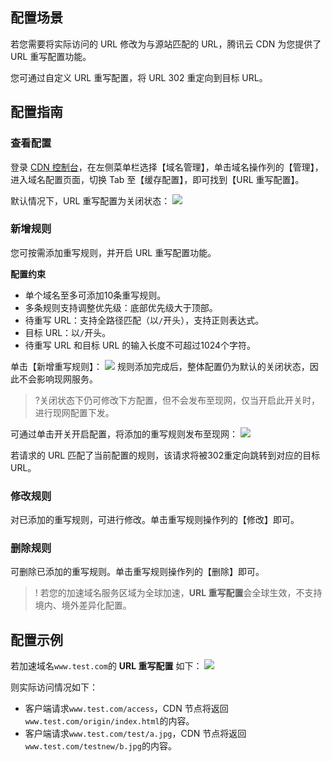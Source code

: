 ## 配置场景

若您需要将实际访问的 URL 修改为与源站匹配的 URL，腾讯云 CDN 为您提供了 URL 重写配置功能。

您可通过自定义 URL 重写配置，将 URL 302 重定向到目标 URL。

## 配置指南

### 查看配置

登录 [CDN 控制台](https://console.cloud.tencent.com/cdn)，在左侧菜单栏选择【域名管理】，单击域名操作列的【管理】，进入域名配置页面，切换 Tab 至【缓存配置】，即可找到【URL 重写配置】。

默认情况下，URL 重写配置为关闭状态：
![](https://main.qcloudimg.com/raw/01f93aaa70c523ae0bb1ab5debae8558.png)


### 新增规则

您可按需添加重写规则，并开启 URL 重写配置功能。

**配置约束**
+ 单个域名至多可添加10条重写规则。
+ 多条规则支持调整优先级：底部优先级大于顶部。
+ 待重写 URL：支持全路径匹配（以`/`开头），支持正则表达式。
+ 目标 URL：以`/`开头。
+ 待重写 URL 和目标 URL 的输入长度不可超过1024个字符。

单击【新增重写规则】：
![](https://main.qcloudimg.com/raw/97ea8713395f3af8654c39be97f124d3.png)
规则添加完成后，整体配置仍为默认的关闭状态，因此不会影响现网服务。

>?关闭状态下仍可修改下方配置，但不会发布至现网，仅当开启此开关时，进行现网配置下发。

可通过单击开关开启配置，将添加的重写规则发布至现网：
![](https://main.qcloudimg.com/raw/214b034e578d5eaac0a63cacd49f1e2d.png)

若请求的 URL 匹配了当前配置的规则，该请求将被302重定向跳转到对应的目标 URL。

### 修改规则

对已添加的重写规则，可进行修改。单击重写规则操作列的【修改】即可。

### 删除规则

可删除已添加的重写规则。单击重写规则操作列的【删除】即可。



>! 若您的加速域名服务区域为全球加速，**URL 重写配置**会全球生效，不支持境内、境外差异化配置。

## 配置示例

若加速域名`www.test.com`的 **URL 重写配置** 如下：
![](https://main.qcloudimg.com/raw/19edbf944b4e727b7c62270f2d8078cf.png)

则实际访问情况如下：

+ 客户端请求`www.test.com/access`，CDN 节点将返回`www.test.com/origin/index.html`的内容。
+ 客户端请求`www.test.com/test/a.jpg`，CDN 节点将返回`www.test.com/testnew/b.jpg`的内容。



